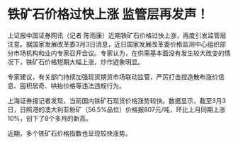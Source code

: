 # 铁矿石价格过快上涨 监管层再发声！

上证报中国证券网讯（记者
陈雨康）近期铁矿石价格过快上涨，再度引发监管层注意。据国家发展改革委3月3日消息，近日国家发展改革委价格监测中心组织部分市场机构和业内专家召开会议。专家认为，在供需基本面没有发生较大改变的情况下，铁矿石价格短期大幅上涨，炒作迹象明显。

专家建议，有关部门持续加强现货期货市场联动监管，严厉打击捏造散布涨价信息、囤积居奇、哄抬价格等违法违规行为。

上海证券报记者发现，当前国内铁矿石现货价格涨势较快。数据显示，截至3月3日，日照港的澳大利亚粉矿（56.5%品位）价格报807元/吨，环比上月同期上涨10%，创下了8个多月的新高。

近期，多个铁矿石价格指数也呈现较快涨势。

